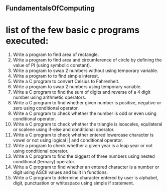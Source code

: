 ## FundamentalsOfComputing

# list of the few basic c programs executed:

1.	Write a program to find area of rectangle.
2.	Write a program to find area and circumference of circle by defining the value of PI (using symbolic constant).
3.	Write a program to swap 2 numbers without using temporary variable.
4.	Write a program to to find simple interest.
5.	Write a C program to convert Celsius to Fahrenheit.
6.	Write a program to swap 2 numbers using temporary variable.
7. Write a C program to find the sum of digits and reverse of a 4 digit number using arithmetic operators.
8.	Write a C program to find whether given number is positive, negative or zero using conditional operator.
9.	Write a C program to check whether the number is odd or even using conditional operator.
10.	Write a C program to check whether the triangle is isosceles, equilateral or scalene using if-else and conditional operator.
11.	Write a C program to check whether entered lowercase character is vowel or not using logical || and conditional operator.
12.	Write a program to check whether a given year is a leap year or not using conditional operator.
13.	Write a C program to find the biggest of three numbers using nested conditional (ternary) operator.
14.	Write a C program to find whether an entered character is a number or digit using ASCII values and built in functions.
15.	Write a C program to determine character entered by user is alphabet, digit, punctuation or whitespace using simple if statement.
